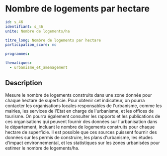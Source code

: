# Nombre de logements par hectare 
```yaml
id: s_46
identifiant: s_46
unite: Nombre de logements/ha

titre_long: Nombre de logements par hectare
participation_score: no

programmes:

thematiques:
  - urbanisme_et_amenagement
```
## Description
Mesure le nombre de logements construits dans une zone donnée pour chaque hectare de superficie. Pour obtenir cet indicateur, on pourra contacter les organisations locales responsables de l'urbanisme, comme les mairies, les services de l'Etat en charge de l'urbanisme, et les offices de tourisme. On pourra également consulter les rapports et les publications de ces organisations qui peuvent fournir des données sur l'urbanisation dans le département, incluant le nombre de logements construits pour chaque hectare de superficie. Il est possible que ces sources puissent fournir des données sur les permis de construire, les plans d'urbanisme, les études d'impact environnemental, et les statistiques sur les zones urbanisées pour estimer le nombre de logements/ha.
